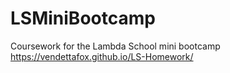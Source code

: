 # LSMiniBootcamp
Coursework for the Lambda School mini bootcamp
https://vendettafox.github.io/LS-Homework/
